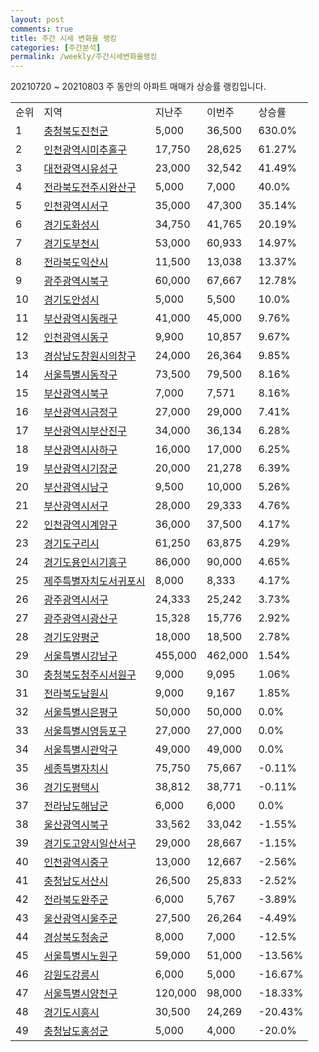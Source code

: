 ```yaml
---
layout: post
comments: true
title: 주간 시세 변화율 랭킹
categories: [주간분석]
permalink: /weekly/주간시세변화율랭킹
---
```


20210720 ~ 20210803 주 동안의 아파트 매매가 상승률 랭킹입니다.

<table class="sortable">
  <tr>
    <td>순위</td>
    <td>지역</td>
    <td>지난주</td>
    <td>이번주</td>
    <td>상승률</td>
  </tr>

  <tr class="item">
    <td>1</td>
    <td><a href="/apt/충청북도진천군">충청북도진천군</a></td>
    <td>5,000</td>
    <td>36,500</td>
    <td>630.0%</td>
  </tr>

  <tr class="item">
    <td>2</td>
    <td><a href="/apt/인천광역시미추홀구">인천광역시미추홀구</a></td>
    <td>17,750</td>
    <td>28,625</td>
    <td>61.27%</td>
  </tr>

  <tr class="item">
    <td>3</td>
    <td><a href="/apt/대전광역시유성구">대전광역시유성구</a></td>
    <td>23,000</td>
    <td>32,542</td>
    <td>41.49%</td>
  </tr>

  <tr class="item">
    <td>4</td>
    <td><a href="/apt/전라북도전주시완산구">전라북도전주시완산구</a></td>
    <td>5,000</td>
    <td>7,000</td>
    <td>40.0%</td>
  </tr>

  <tr class="item">
    <td>5</td>
    <td><a href="/apt/인천광역시서구">인천광역시서구</a></td>
    <td>35,000</td>
    <td>47,300</td>
    <td>35.14%</td>
  </tr>

  <tr class="item">
    <td>6</td>
    <td><a href="/apt/경기도화성시">경기도화성시</a></td>
    <td>34,750</td>
    <td>41,765</td>
    <td>20.19%</td>
  </tr>

  <tr class="item">
    <td>7</td>
    <td><a href="/apt/경기도부천시">경기도부천시</a></td>
    <td>53,000</td>
    <td>60,933</td>
    <td>14.97%</td>
  </tr>

  <tr class="item">
    <td>8</td>
    <td><a href="/apt/전라북도익산시">전라북도익산시</a></td>
    <td>11,500</td>
    <td>13,038</td>
    <td>13.37%</td>
  </tr>

  <tr class="item">
    <td>9</td>
    <td><a href="/apt/광주광역시북구">광주광역시북구</a></td>
    <td>60,000</td>
    <td>67,667</td>
    <td>12.78%</td>
  </tr>

  <tr class="item">
    <td>10</td>
    <td><a href="/apt/경기도안성시">경기도안성시</a></td>
    <td>5,000</td>
    <td>5,500</td>
    <td>10.0%</td>
  </tr>

  <tr class="item">
    <td>11</td>
    <td><a href="/apt/부산광역시동래구">부산광역시동래구</a></td>
    <td>41,000</td>
    <td>45,000</td>
    <td>9.76%</td>
  </tr>

  <tr class="item">
    <td>12</td>
    <td><a href="/apt/인천광역시동구">인천광역시동구</a></td>
    <td>9,900</td>
    <td>10,857</td>
    <td>9.67%</td>
  </tr>

  <tr class="item">
    <td>13</td>
    <td><a href="/apt/경상남도창원시의창구">경상남도창원시의창구</a></td>
    <td>24,000</td>
    <td>26,364</td>
    <td>9.85%</td>
  </tr>

  <tr class="item">
    <td>14</td>
    <td><a href="/apt/서울특별시동작구">서울특별시동작구</a></td>
    <td>73,500</td>
    <td>79,500</td>
    <td>8.16%</td>
  </tr>

  <tr class="item">
    <td>15</td>
    <td><a href="/apt/부산광역시북구">부산광역시북구</a></td>
    <td>7,000</td>
    <td>7,571</td>
    <td>8.16%</td>
  </tr>

  <tr class="item">
    <td>16</td>
    <td><a href="/apt/부산광역시금정구">부산광역시금정구</a></td>
    <td>27,000</td>
    <td>29,000</td>
    <td>7.41%</td>
  </tr>

  <tr class="item">
    <td>17</td>
    <td><a href="/apt/부산광역시부산진구">부산광역시부산진구</a></td>
    <td>34,000</td>
    <td>36,134</td>
    <td>6.28%</td>
  </tr>

  <tr class="item">
    <td>18</td>
    <td><a href="/apt/부산광역시사하구">부산광역시사하구</a></td>
    <td>16,000</td>
    <td>17,000</td>
    <td>6.25%</td>
  </tr>

  <tr class="item">
    <td>19</td>
    <td><a href="/apt/부산광역시기장군">부산광역시기장군</a></td>
    <td>20,000</td>
    <td>21,278</td>
    <td>6.39%</td>
  </tr>

  <tr class="item">
    <td>20</td>
    <td><a href="/apt/부산광역시남구">부산광역시남구</a></td>
    <td>9,500</td>
    <td>10,000</td>
    <td>5.26%</td>
  </tr>

  <tr class="item">
    <td>21</td>
    <td><a href="/apt/부산광역시서구">부산광역시서구</a></td>
    <td>28,000</td>
    <td>29,333</td>
    <td>4.76%</td>
  </tr>

  <tr class="item">
    <td>22</td>
    <td><a href="/apt/인천광역시계양구">인천광역시계양구</a></td>
    <td>36,000</td>
    <td>37,500</td>
    <td>4.17%</td>
  </tr>

  <tr class="item">
    <td>23</td>
    <td><a href="/apt/경기도구리시">경기도구리시</a></td>
    <td>61,250</td>
    <td>63,875</td>
    <td>4.29%</td>
  </tr>

  <tr class="item">
    <td>24</td>
    <td><a href="/apt/경기도용인시기흥구">경기도용인시기흥구</a></td>
    <td>86,000</td>
    <td>90,000</td>
    <td>4.65%</td>
  </tr>

  <tr class="item">
    <td>25</td>
    <td><a href="/apt/제주특별자치도서귀포시">제주특별자치도서귀포시</a></td>
    <td>8,000</td>
    <td>8,333</td>
    <td>4.17%</td>
  </tr>

  <tr class="item">
    <td>26</td>
    <td><a href="/apt/광주광역시서구">광주광역시서구</a></td>
    <td>24,333</td>
    <td>25,242</td>
    <td>3.73%</td>
  </tr>

  <tr class="item">
    <td>27</td>
    <td><a href="/apt/광주광역시광산구">광주광역시광산구</a></td>
    <td>15,328</td>
    <td>15,776</td>
    <td>2.92%</td>
  </tr>

  <tr class="item">
    <td>28</td>
    <td><a href="/apt/경기도양평군">경기도양평군</a></td>
    <td>18,000</td>
    <td>18,500</td>
    <td>2.78%</td>
  </tr>

  <tr class="item">
    <td>29</td>
    <td><a href="/apt/서울특별시강남구">서울특별시강남구</a></td>
    <td>455,000</td>
    <td>462,000</td>
    <td>1.54%</td>
  </tr>

  <tr class="item">
    <td>30</td>
    <td><a href="/apt/충청북도청주시서원구">충청북도청주시서원구</a></td>
    <td>9,000</td>
    <td>9,095</td>
    <td>1.06%</td>
  </tr>

  <tr class="item">
    <td>31</td>
    <td><a href="/apt/전라북도남원시">전라북도남원시</a></td>
    <td>9,000</td>
    <td>9,167</td>
    <td>1.85%</td>
  </tr>

  <tr class="item">
    <td>32</td>
    <td><a href="/apt/서울특별시은평구">서울특별시은평구</a></td>
    <td>50,000</td>
    <td>50,000</td>
    <td>0.0%</td>
  </tr>

  <tr class="item">
    <td>33</td>
    <td><a href="/apt/서울특별시영등포구">서울특별시영등포구</a></td>
    <td>27,000</td>
    <td>27,000</td>
    <td>0.0%</td>
  </tr>

  <tr class="item">
    <td>34</td>
    <td><a href="/apt/서울특별시관악구">서울특별시관악구</a></td>
    <td>49,000</td>
    <td>49,000</td>
    <td>0.0%</td>
  </tr>

  <tr class="item">
    <td>35</td>
    <td><a href="/apt/세종특별자치시">세종특별자치시</a></td>
    <td>75,750</td>
    <td>75,667</td>
    <td>-0.11%</td>
  </tr>

  <tr class="item">
    <td>36</td>
    <td><a href="/apt/경기도평택시">경기도평택시</a></td>
    <td>38,812</td>
    <td>38,771</td>
    <td>-0.11%</td>
  </tr>

  <tr class="item">
    <td>37</td>
    <td><a href="/apt/전라남도해남군">전라남도해남군</a></td>
    <td>6,000</td>
    <td>6,000</td>
    <td>0.0%</td>
  </tr>

  <tr class="item">
    <td>38</td>
    <td><a href="/apt/울산광역시북구">울산광역시북구</a></td>
    <td>33,562</td>
    <td>33,042</td>
    <td>-1.55%</td>
  </tr>

  <tr class="item">
    <td>39</td>
    <td><a href="/apt/경기도고양시일산서구">경기도고양시일산서구</a></td>
    <td>29,000</td>
    <td>28,667</td>
    <td>-1.15%</td>
  </tr>

  <tr class="item">
    <td>40</td>
    <td><a href="/apt/인천광역시중구">인천광역시중구</a></td>
    <td>13,000</td>
    <td>12,667</td>
    <td>-2.56%</td>
  </tr>

  <tr class="item">
    <td>41</td>
    <td><a href="/apt/충청남도서산시">충청남도서산시</a></td>
    <td>26,500</td>
    <td>25,833</td>
    <td>-2.52%</td>
  </tr>

  <tr class="item">
    <td>42</td>
    <td><a href="/apt/전라북도완주군">전라북도완주군</a></td>
    <td>6,000</td>
    <td>5,767</td>
    <td>-3.89%</td>
  </tr>

  <tr class="item">
    <td>43</td>
    <td><a href="/apt/울산광역시울주군">울산광역시울주군</a></td>
    <td>27,500</td>
    <td>26,264</td>
    <td>-4.49%</td>
  </tr>

  <tr class="item">
    <td>44</td>
    <td><a href="/apt/경상북도청송군">경상북도청송군</a></td>
    <td>8,000</td>
    <td>7,000</td>
    <td>-12.5%</td>
  </tr>

  <tr class="item">
    <td>45</td>
    <td><a href="/apt/서울특별시노원구">서울특별시노원구</a></td>
    <td>59,000</td>
    <td>51,000</td>
    <td>-13.56%</td>
  </tr>

  <tr class="item">
    <td>46</td>
    <td><a href="/apt/강원도강릉시">강원도강릉시</a></td>
    <td>6,000</td>
    <td>5,000</td>
    <td>-16.67%</td>
  </tr>

  <tr class="item">
    <td>47</td>
    <td><a href="/apt/서울특별시양천구">서울특별시양천구</a></td>
    <td>120,000</td>
    <td>98,000</td>
    <td>-18.33%</td>
  </tr>

  <tr class="item">
    <td>48</td>
    <td><a href="/apt/경기도시흥시">경기도시흥시</a></td>
    <td>30,500</td>
    <td>24,269</td>
    <td>-20.43%</td>
  </tr>

  <tr class="item">
    <td>49</td>
    <td><a href="/apt/충청남도홍성군">충청남도홍성군</a></td>
    <td>5,000</td>
    <td>4,000</td>
    <td>-20.0%</td>
  </tr>

</table>
